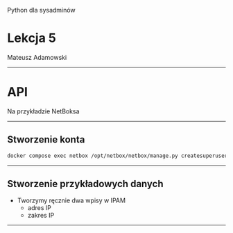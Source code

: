 <!-- .slide: data-background="../assets/fundacja-sysops-devops-polska-bg-gray.png" -->
Python dla sysadminów

# Lekcja 5

Mateusz Adamowski

------
<!-- .slide: data-autofragments -->
# API

Na przykładzie NetBoksa

---
## Stworzenie konta

```bash
docker compose exec netbox /opt/netbox/netbox/manage.py createsuperuser
```

---
## Stworzenie przykładowych danych

- Tworzymy ręcznie dwa wpisy w IPAM
  - adres IP
  - zakres IP
---
